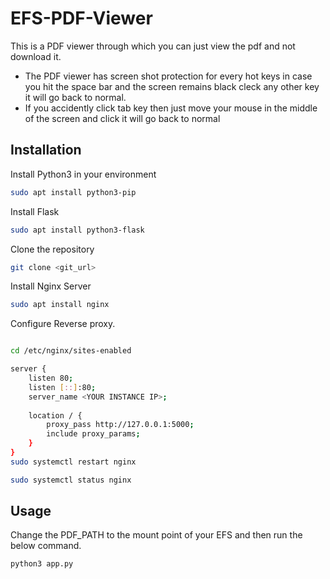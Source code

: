 # EFS-PDF-Viewer
This is a PDF viewer through which you can just view the pdf and not download it.
* The PDF viewer has screen shot protection for every hot keys in case you hit the space bar and the screen remains black cleck any other key it will go back to normal.
* If you accidently click tab key then just move your mouse in the middle of the screen and click it will go back to normal
## Installation

Install Python3 in your environment
```bash
sudo apt install python3-pip
```
Install Flask
```bash
sudo apt install python3-flask
```
Clone the repository

```bash
git clone <git_url>
```
Install Nginx Server

```bash
sudo apt install nginx
```
Configure Reverse proxy.

```bash

cd /etc/nginx/sites-enabled

server {
    listen 80;
    listen [::]:80;
    server_name <YOUR INSTANCE IP>;
        
    location / {
        proxy_pass http://127.0.0.1:5000;
        include proxy_params;
    }
}
sudo systemctl restart nginx

sudo systemctl status nginx

```

## Usage 
Change the PDF_PATH to the mount point of your EFS and then run the below command.
```bash
python3 app.py
```

